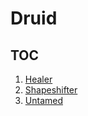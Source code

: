 # Druid

## TOC

1. [Healer](Classes/Druid/Healer)
2. [Shapeshifter](Classes/Druid/Shapeshifter)
3. [Untamed](Classes/Druid/Untamed)
